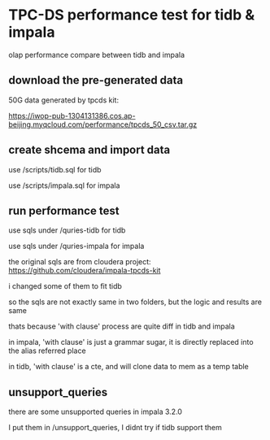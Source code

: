 # TPC-DS performance test for tidb & impala
olap performance compare between tidb and impala

## download the pre-generated data
50G data generated by tpcds kit:

https://iwop-pub-1304131386.cos.ap-beijing.myqcloud.com/performance/tpcds_50_csv.tar.gz

## create shcema and import data
use /scripts/tidb.sql for tidb

use /scripts/impala.sql for impala

## run performance test
use sqls under /quries-tidb for tidb

use sqls under /quries-impala for impala


the original sqls are from cloudera project: https://github.com/cloudera/impala-tpcds-kit

i changed some of them to fit tidb

so the sqls are not exactly same in two folders, but the logic and results are same

thats because 'with clause' process are quite diff in tidb and impala

in impala, 'with clause' is just a grammar sugar, it is directly replaced into the alias referred place

in tidb, 'with clause' is a cte, and will clone data to mem as a temp table

## unsupport_queries
there are some unsupported queries in impala 3.2.0

I put them in /unsupport_queries, I didnt try if tidb support them